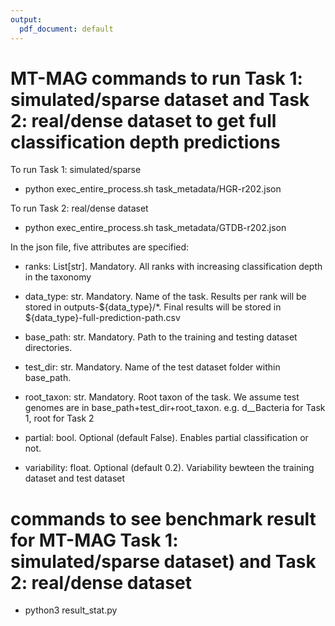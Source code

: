 ```yaml
---
output:
  pdf_document: default
---
```

# MT-MAG commands to run Task 1: simulated/sparse dataset and Task 2: real/dense dataset to get full classification depth predictions

To run Task 1: simulated/sparse

- python exec_entire_process.sh task_metadata/HGR-r202.json

To run Task 2: real/dense dataset

- python exec_entire_process.sh task_metadata/GTDB-r202.json

In the json file, five attributes are specified:

- ranks: List[str]. Mandatory. All ranks with increasing classification depth in the taxonomy

- data_type: str. Mandatory. Name of the task. Results per rank will be stored in outputs-${data_type}/*. Final results will be stored in ${data_type}-full-prediction-path.csv

- base_path: str. Mandatory. Path to the training and testing dataset directories.

- test_dir:  str. Mandatory. Name of the test dataset folder within base_path.

- root_taxon: str. Mandatory. Root taxon of the task. We assume test genomes are in base_path+test_dir+root_taxon. e.g. d__Bacteria for Task 1, root for Task 2

- partial: bool. Optional (default False). Enables partial classification or not. 

- variability: float. Optional (default 0.2). Variability bewteen the training dataset and test dataset

# commands to see benchmark result for MT-MAG Task 1: simulated/sparse dataset) and Task 2: real/dense dataset

- python3 result_stat.py